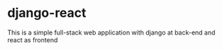 # django-react
This is a simple full-stack web application with django at back-end and react as frontend
